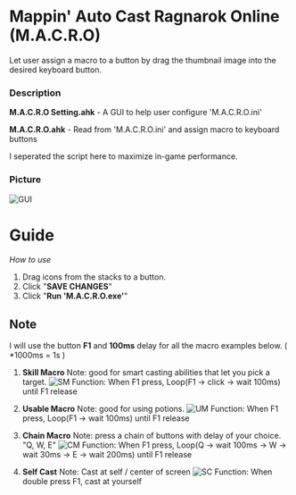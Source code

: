 # Mappin' Auto Cast Ragnarok Online (M.A.C.R.O)
Let user assign a macro to a button by drag the thumbnail image into the desired keyboard button.

### Description
**M.A.C.R.O Setting.ahk** - A GUI to help user configure 'M.A.C.R.O.ini'

**M.A.C.R.O.ahk** - Read from 'M.A.C.R.O.ini' and assign macro to keyboard buttons

I seperated the script here to maximize in-game performance.

### Picture
![GUI](https://github.com/thanhn062/Autohotkey/blob/master/Ragnarok%20Online/Mappin%20Auto%20Cast/screen_shot.png?raw=true "Screenshot")

# Guide

_How to use_
1. Drag icons from the stacks to a button.
2. Click "**SAVE CHANGES**"
3. Click "**Run 'M.A.C.R.O.exe'**"

## Note
I will use the button **F1** and **100ms** delay for all the macro examples below.
( *1000ms = 1s )

1. **Skill Macro**
Note: good for smart casting abilities that let you pick a target.
![SM](https://github.com/thanhn062/Autohotkey/blob/master/Ragnarok%20Online/Mappin%20Auto%20Cast/Mode/SpamMacro.bmp?raw=true "Spam Macro")
Function: When F1 press, Loop(F1 -> click -> wait 100ms) until F1 release

2. **Usable Macro**
Note: good for using potions.
![UM](https://github.com/thanhn062/Autohotkey/blob/master/Ragnarok%20Online/Mappin%20Auto%20Cast/Mode/Usable.bmp?raw=true "Usable Macro")
Function: When F1 press, Loop(F1 -> wait 100ms) until F1 release

3. **Chain Macro**
Note: press a chain of buttons with delay of your choice. "Q, W, E"
![CM](https://github.com/thanhn062/Autohotkey/blob/master/Ragnarok%20Online/Mappin%20Auto%20Cast/Mode/Chain.bmp?raw=true "Chain Macro")
Function: When F1 press, Loop(Q -> wait 100ms -> W -> wait 30ms -> E -> wait 200ms) until F1 release

4. **Self Cast**
Note: Cast at self / center of screen
![SC](https://github.com/thanhn062/Autohotkey/blob/master/Ragnarok%20Online/Mappin%20Auto%20Cast/Mode/SelfCast.bmp?raw=true "Self Cast Macro")
Function: When double press F1, cast at yourself
